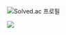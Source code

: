 ![Solved.ac 프로필](http://mazassumnida.wtf/api/v2/generate_badge?boj=wshyhs)

<img src="http://mazandi.herokuapp.com/api?handle=wshyhs&theme=warm"/>
